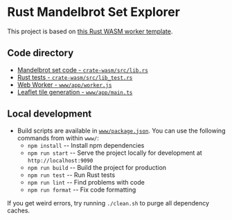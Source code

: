 # Rust Mandelbrot Set Explorer

This project is based on [this Rust WASM worker template](https://github.com/DDR0/large-graph-editor/tree/updated-deps).

## Code directory

- [Mandelbrot set code - <code>crate-wasm/src/lib.rs</code>](crate-wasm/src/lib.rs)
- [Rust tests - <code>crate-wasm/src/lib_test.rs</code>](crate-wasm/src/lib_test.rs)
- [Web Worker - <code>www/app/worker.js</code>](www/app/worker.js)
- [Leaflet tile generation - <code>www/app/main.ts</code>](www/app/main.ts)

## Local development

- Build scripts are available in [<code>www/package.json</code>](www/package.json). You can use the following commands from within `www/`:
    - `npm install` -- Install npm dependencies
    - `npm run start` -- Serve the project locally for development at `http://localhost:9090`
    - `npm run build` -- Build the project for production
    - `npm run test` -- Run Rust tests
    - `npm run lint` -- Find problems with code
    - `npm run format` -- Fix code formatting

If you get weird errors, try running `./clean.sh` to purge all dependency caches.
